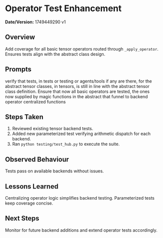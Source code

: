 # Operator Test Enhancement

**Date/Version:** 1749449290 v1

## Overview
Add coverage for all basic tensor operators routed through `_apply_operator`. Ensures tests align with the abstract class design.

## Prompts
verify that tests, in tests or testing or agents/tools if any are there, for the abstract tensor classes, in tensors, is still in line with the abstract tensor class definition. Ensure that now all basic operators are tested, the ones now supplied by magic functions in the abstract that funnel to backend operator centralized functions

## Steps Taken
1. Reviewed existing tensor backend tests.
2. Added new parameterized test verifying arithmetic dispatch for each backend.
3. Ran `python testing/test_hub.py` to execute the suite.

## Observed Behaviour
Tests pass on available backends without issues.

## Lessons Learned
Centralizing operator logic simplifies backend testing. Parameterized tests keep coverage concise.

## Next Steps
Monitor for future backend additions and extend operator tests accordingly.
